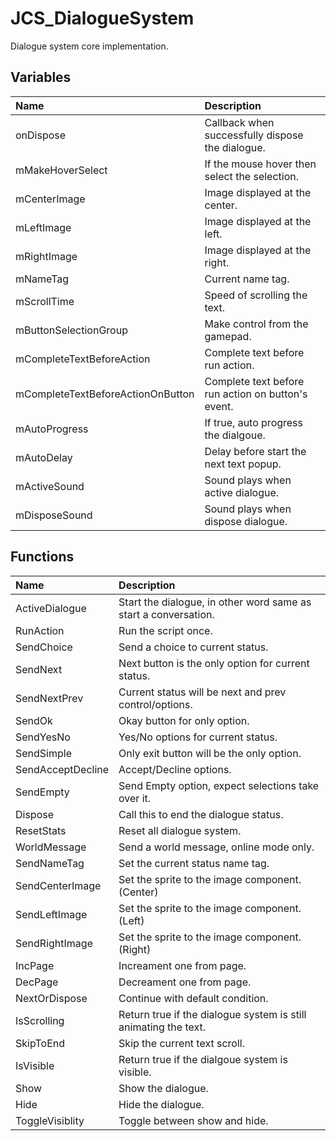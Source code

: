 # JCS_DialogueSystem

Dialogue system core implementation.

## Variables

| Name                              | Description                                        |
|:----------------------------------|:---------------------------------------------------|
| onDispose                         | Callback when successfully dispose the dialogue.   |
| mMakeHoverSelect                  | If the mouse hover then select the selection.      |
| mCenterImage                      | Image displayed at the center.                     |
| mLeftImage                        | Image displayed at the left.                       |
| mRightImage                       | Image displayed at the right.                      |
| mNameTag                          | Current name tag.                                  |
| mScrollTime                       | Speed of scrolling the text.                       |
| mButtonSelectionGroup             | Make control from the gamepad.                     |
| mCompleteTextBeforeAction         | Complete text before run action.                   |
| mCompleteTextBeforeActionOnButton | Complete text before run action on button's event. |
| mAutoProgress                     | If true, auto progress the dialgoue.               |
| mAutoDelay                        | Delay before start the next text popup.            |
| mActiveSound                      | Sound plays when active dialogue.                  |
| mDisposeSound                     | Sound plays when dispose dialogue.                 |

## Functions

| Name              | Description                                                     |
|:------------------|:----------------------------------------------------------------|
| ActiveDialogue    | Start the dialogue, in other word same as start a conversation. |
| RunAction         | Run the script once.                                            |
| SendChoice        | Send a choice to current status.                                |
| SendNext          | Next button is the only option for current status.              |
| SendNextPrev      | Current status will be next and prev control/options.           |
| SendOk            | Okay button for only option.                                    |
| SendYesNo         | Yes/No options for current status.                              |
| SendSimple        | Only exit button will be the only option.                       |
| SendAcceptDecline | Accept/Decline options.                                         |
| SendEmpty         | Send Empty option, expect selections take over it.              |
| Dispose           | Call this to end the dialogue status.                           |
| ResetStats        | Reset all dialogue system.                                      |
| WorldMessage      | Send a world message, online mode only.                         |
| SendNameTag       | Set the current status name tag.                                |
| SendCenterImage   | Set the sprite to the image component. (Center)                 |
| SendLeftImage     | Set the sprite to the image component. (Left)                   |
| SendRightImage    | Set the sprite to the image component. (Right)                  |
| IncPage           | Increament one from page.                                       |
| DecPage           | Decreament one from page.                                       |
| NextOrDispose     | Continue with default condition.                                |
| IsScrolling       | Return true if the dialogue system is still animating the text. |
| SkipToEnd         | Skip the current text scroll.                                   |
| IsVisible         | Return true if the dialgoue system is visible.                  |
| Show              | Show the dialogue.                                              |
| Hide              | Hide the dialogue.                                              |
| ToggleVisiblity   | Toggle between show and hide.                                   |
